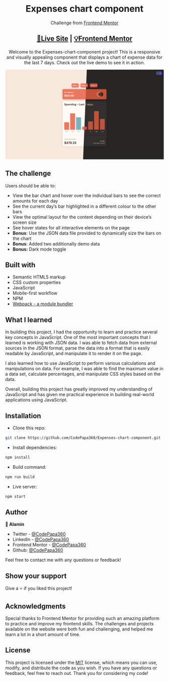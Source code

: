 <h1 align="center">Expenses chart component</h1>
<div align="center">

Challenge from [Frontend Mentor](https://www.frontendmentor.io/profile/CodePapa360)

</div>

<h2 align="center">

[🚀Live Site](https://expenses-chart-component-alamin.netlify.app/)
|
[💡Frontend Mentor]()

</h2>

<p align="center">
Welcome to the Expenses-chart-component project! This is a responsive and visually appealing component that displays a chart of expense data for the last 7 days. Check out the live demo to see it in action.
</p>

<a align="center" href="https://expenses-chart-component-alamin.netlify.app/">

![Screenshot](./screenshots/expenses-chart-component-screenshot-compared-codepapa360.png)

</a>

## The challenge

Users should be able to:

- View the bar chart and hover over the individual bars to see the correct amounts for each day
- See the current day’s bar highlighted in a different colour to the other bars
- View the optimal layout for the content depending on their device’s screen size
- See hover states for all interactive elements on the page
- **Bonus**: Use the JSON data file provided to dynamically size the bars on the chart
- **Bonus**: Added two additionally demo data
- **Bonus:** Dark mode toggle

## Built with

- Semantic HTML5 markup
- CSS custom properties
- JavaScript
- Mobile-first workflow
- NPM
- [Webpack - a module bundler](https://webpack.js.org/)

## What I learned

In building this project, I had the opportunity to learn and practice several key concepts in JavaScript. One of the most important concepts that I learned is working with JSON data. I was able to fetch data from external sources in the JSON format, parse the data into a format that is easily readable by JavaScript, and manipulate it to render it on the page.

I also learned how to use JavaScript to perform various calculations and manipulations on data. For example, I was able to find the maximum value in a data set, calculate percentages, and manipulate CSS styles based on the data.

Overall, building this project has greatly improved my understanding of JavaScript and has given me practical experience in building real-world applications using JavaScript.

## Installation

- Clone this repo:

```sh
git clone https://github.com/CodePapa360/Expenses-chart-component.git
```

- Install dependencies:

```sh
npm install
```

- Build command:

```sh
npm run build
```

- Live server:

```sh
npm start
```

## Author

<b>👤 Alamin</b>

- Twitter - [@CodePapa360](https://www.twitter.com/CodePapa360)
- LinkedIn - [@CodePapa360](https://www.linkedin.com/in/codepapa360)
- Frontend Mentor - [@CodePapa360](https://www.frontendmentor.io/profile/CodePapa360)
- Github: [@CodePapa360](https://github.com/codepapa360)

Feel free to contact me with any questions or feedback!

## Show your support

Give a ⭐️ if you liked this project!

## Acknowledgments

Special thanks to Frontend Mentor for providing such an amazing platform to practice and improve my frontend skills. The challenges and projects available on the website were both fun and challenging, and helped me learn a lot in a short amount of time.

## License

This project is licensed under the [MIT](https://github.com/CodePapa360/Expenses-chart-component/blob/main/LICENSE.md) license, which means you can use, modify, and distribute the code as you wish. If you have any questions or feedback, feel free to reach out. Thank you for considering my code!
